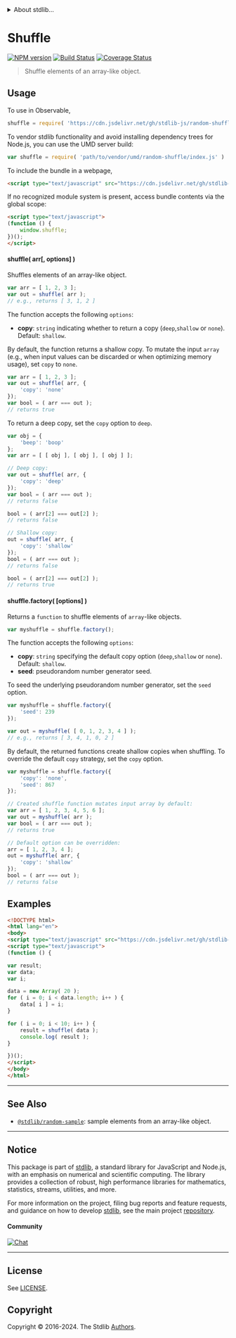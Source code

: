 <!--

@license Apache-2.0

Copyright (c) 2018 The Stdlib Authors.

Licensed under the Apache License, Version 2.0 (the "License");
you may not use this file except in compliance with the License.
You may obtain a copy of the License at

   http://www.apache.org/licenses/LICENSE-2.0

Unless required by applicable law or agreed to in writing, software
distributed under the License is distributed on an "AS IS" BASIS,
WITHOUT WARRANTIES OR CONDITIONS OF ANY KIND, either express or implied.
See the License for the specific language governing permissions and
limitations under the License.

-->


<details>
  <summary>
    About stdlib...
  </summary>
  <p>We believe in a future in which the web is a preferred environment for numerical computation. To help realize this future, we've built stdlib. stdlib is a standard library, with an emphasis on numerical and scientific computation, written in JavaScript (and C) for execution in browsers and in Node.js.</p>
  <p>The library is fully decomposable, being architected in such a way that you can swap out and mix and match APIs and functionality to cater to your exact preferences and use cases.</p>
  <p>When you use stdlib, you can be absolutely certain that you are using the most thorough, rigorous, well-written, studied, documented, tested, measured, and high-quality code out there.</p>
  <p>To join us in bringing numerical computing to the web, get started by checking us out on <a href="https://github.com/stdlib-js/stdlib">GitHub</a>, and please consider <a href="https://opencollective.com/stdlib">financially supporting stdlib</a>. We greatly appreciate your continued support!</p>
</details>

# Shuffle

[![NPM version][npm-image]][npm-url] [![Build Status][test-image]][test-url] [![Coverage Status][coverage-image]][coverage-url] <!-- [![dependencies][dependencies-image]][dependencies-url] -->

> Shuffle elements of an array-like object.

<section class="intro">

</section>

<!-- /.intro -->



<section class="usage">

## Usage

To use in Observable,

```javascript
shuffle = require( 'https://cdn.jsdelivr.net/gh/stdlib-js/random-shuffle@umd/browser.js' )
```

To vendor stdlib functionality and avoid installing dependency trees for Node.js, you can use the UMD server build:

```javascript
var shuffle = require( 'path/to/vendor/umd/random-shuffle/index.js' )
```

To include the bundle in a webpage,

```html
<script type="text/javascript" src="https://cdn.jsdelivr.net/gh/stdlib-js/random-shuffle@umd/browser.js"></script>
```

If no recognized module system is present, access bundle contents via the global scope:

```html
<script type="text/javascript">
(function () {
    window.shuffle;
})();
</script>
```

#### shuffle( arr\[, options] )

Shuffles elements of an array-like object.

```javascript
var arr = [ 1, 2, 3 ];
var out = shuffle( arr );
// e.g., returns [ 3, 1, 2 ]
```

The function accepts the following `options`:

-   **copy**: `string` indicating whether to return a copy (`deep`,`shallow` or `none`). Default: `shallow`.

By default, the function returns a shallow copy. To mutate the input `array` (e.g., when input values can be discarded or when optimizing memory usage), set `copy` to `none`.

```javascript
var arr = [ 1, 2, 3 ];
var out = shuffle( arr, {
    'copy': 'none'
});
var bool = ( arr === out );
// returns true
```

To return a deep copy, set the `copy` option to `deep`.

```javascript
var obj = {
    'beep': 'boop'
};
var arr = [ [ obj ], [ obj ], [ obj ] ];

// Deep copy:
var out = shuffle( arr, {
    'copy': 'deep'
});
var bool = ( arr === out );
// returns false

bool = ( arr[2] === out[2] );
// returns false

// Shallow copy:
out = shuffle( arr, {
    'copy': 'shallow'
});
bool = ( arr === out );
// returns false

bool = ( arr[2] === out[2] );
// returns true
```

#### shuffle.factory( \[options] )

Returns a `function` to shuffle elements of `array`-like objects.

```javascript
var myshuffle = shuffle.factory();
```

The function accepts the following `options`:

-   **copy**: `string` specifying the default copy option (`deep`,`shallow` or `none`). Default: `shallow`.
-   **seed**: pseudorandom number generator seed.

To seed the underlying pseudorandom number generator, set the `seed` option.

```javascript
var myshuffle = shuffle.factory({
    'seed': 239
});

var out = myshuffle( [ 0, 1, 2, 3, 4 ] );
// e.g., returns [ 3, 4, 1, 0, 2 ]
```

By default, the returned functions create shallow copies when shuffling. To override the default `copy` strategy, set the `copy` option.

```javascript
var myshuffle = shuffle.factory({
    'copy': 'none',
    'seed': 867
});

// Created shuffle function mutates input array by default:
var arr = [ 1, 2, 3, 4, 5, 6 ];
var out = myshuffle( arr );
var bool = ( arr === out );
// returns true

// Default option can be overridden:
arr = [ 1, 2, 3, 4 ];
out = myshuffle( arr, {
    'copy': 'shallow'
});
bool = ( arr === out );
// returns false
```

</section>

<!-- /.usage -->

<section class="examples">

## Examples

<!-- eslint no-undef: "error" -->

```html
<!DOCTYPE html>
<html lang="en">
<body>
<script type="text/javascript" src="https://cdn.jsdelivr.net/gh/stdlib-js/random-shuffle@umd/browser.js"></script>
<script type="text/javascript">
(function () {

var result;
var data;
var i;

data = new Array( 20 );
for ( i = 0; i < data.length; i++ ) {
    data[ i ] = i;
}

for ( i = 0; i < 10; i++ ) {
    result = shuffle( data );
    console.log( result );
}

})();
</script>
</body>
</html>
```

</section>

<!-- /.examples -->

<!-- Section for related `stdlib` packages. Do not manually edit this section, as it is automatically populated. -->

<section class="related">

* * *

## See Also

-   <span class="package-name">[`@stdlib/random-sample`][@stdlib/random/sample]</span><span class="delimiter">: </span><span class="description">sample elements from an array-like object.</span>

</section>

<!-- /.related -->

<!-- Section for all links. Make sure to keep an empty line after the `section` element and another before the `/section` close. -->


<section class="main-repo" >

* * *

## Notice

This package is part of [stdlib][stdlib], a standard library for JavaScript and Node.js, with an emphasis on numerical and scientific computing. The library provides a collection of robust, high performance libraries for mathematics, statistics, streams, utilities, and more.

For more information on the project, filing bug reports and feature requests, and guidance on how to develop [stdlib][stdlib], see the main project [repository][stdlib].

#### Community

[![Chat][chat-image]][chat-url]

---

## License

See [LICENSE][stdlib-license].


## Copyright

Copyright &copy; 2016-2024. The Stdlib [Authors][stdlib-authors].

</section>

<!-- /.stdlib -->

<!-- Section for all links. Make sure to keep an empty line after the `section` element and another before the `/section` close. -->

<section class="links">

[npm-image]: http://img.shields.io/npm/v/@stdlib/random-shuffle.svg
[npm-url]: https://npmjs.org/package/@stdlib/random-shuffle

[test-image]: https://github.com/stdlib-js/random-shuffle/actions/workflows/test.yml/badge.svg?branch=v0.2.0
[test-url]: https://github.com/stdlib-js/random-shuffle/actions/workflows/test.yml?query=branch:v0.2.0

[coverage-image]: https://img.shields.io/codecov/c/github/stdlib-js/random-shuffle/main.svg
[coverage-url]: https://codecov.io/github/stdlib-js/random-shuffle?branch=main

<!--

[dependencies-image]: https://img.shields.io/david/stdlib-js/random-shuffle.svg
[dependencies-url]: https://david-dm.org/stdlib-js/random-shuffle/main

-->

[chat-image]: https://img.shields.io/gitter/room/stdlib-js/stdlib.svg
[chat-url]: https://app.gitter.im/#/room/#stdlib-js_stdlib:gitter.im

[stdlib]: https://github.com/stdlib-js/stdlib

[stdlib-authors]: https://github.com/stdlib-js/stdlib/graphs/contributors

[umd]: https://github.com/umdjs/umd
[es-module]: https://developer.mozilla.org/en-US/docs/Web/JavaScript/Guide/Modules

[deno-url]: https://github.com/stdlib-js/random-shuffle/tree/deno
[deno-readme]: https://github.com/stdlib-js/random-shuffle/blob/deno/README.md
[umd-url]: https://github.com/stdlib-js/random-shuffle/tree/umd
[umd-readme]: https://github.com/stdlib-js/random-shuffle/blob/umd/README.md
[esm-url]: https://github.com/stdlib-js/random-shuffle/tree/esm
[esm-readme]: https://github.com/stdlib-js/random-shuffle/blob/esm/README.md
[branches-url]: https://github.com/stdlib-js/random-shuffle/blob/main/branches.md

[stdlib-license]: https://raw.githubusercontent.com/stdlib-js/random-shuffle/main/LICENSE

<!-- <related-links> -->

[@stdlib/random/sample]: https://github.com/stdlib-js/random-sample/tree/umd

<!-- </related-links> -->

</section>

<!-- /.links -->
